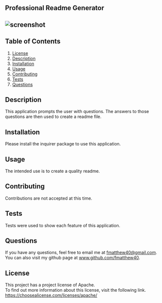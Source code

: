 
  
  ## Professional Readme Generator

  ## ![screenshot](https://img.shields.io/badge/License-Apache-blue.svg)


  ## Table of Contents
  1.  [License](#license)
  2.  [Description](#description)
  3.  [Installation](#installation)
  4.  [Usage](#usage)
  5.  [Contributing](#contributing)
  6.  [Tests](#tests)
  7.  [Questions](#questions)

 ## Description
 This application prompts the user with questions.  The answers to those questions are then used to create a readme file.

 ## Installation 
 Please install the inquirer package to use this application.

 ## Usage 
 The intended use is to create a quality readme.

 ## Contributing 
 Contributions are not accepted at this time.

 ## Tests 
 Tests were used to show each feature of this application.

 ## Questions
 If you have any questions, feel free to email me at fmatthew40@gmail.com. 
 You can also visit my github page at www.github.com/fmatthew40.
 
 ## License 
 This project has a project license of Apache.  
 To find out more information about this license, visit the following link.
 https://choosealicense.com/licenses/apache/


